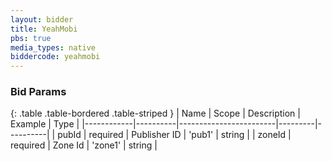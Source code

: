 ```yaml
---
layout: bidder
title: YeahMobi
pbs: true
media_types: native
biddercode: yeahmobi
---
```


### Bid Params

{: .table .table-bordered .table-striped }
| Name       | Scope    | Description            | Example | Type     |
|------------|----------|------------------------|---------|----------|
| pubId | required | Publisher ID | 'pub1' | string |
| zoneId | required | Zone Id | 'zone1' | string |
